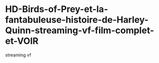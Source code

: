 # HD-Birds-of-Prey-et-la-fantabuleuse-histoire-de-Harley-Quinn-streaming-vf-film-complet-et-VOIR
streaming vf

